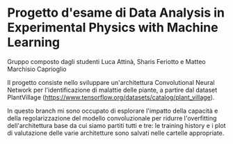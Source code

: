 # Progetto d'esame di Data Analysis in Experimental Physics with Machine Learning

Gruppo composto dagli studenti Luca Attinà, Sharis Feriotto e Matteo Marchisio Caprioglio

Il progetto consiste nello sviluppare un'architettura Convolutional Neural Network per l'identificazione di malattie delle piante, a partire dal dataset PlantVillage (https://www.tensorflow.org/datasets/catalog/plant_village).

In questo branch mi sono occupato di esplorare l'impatto della capacità e della regolarizzazione del modello convoluzionale per ridurre l'overfitting dell'architettura base da cui siamo partiti tutti e tre: le training history e i plot di valutazione delle varie architetture sono salvati nelle cartelle appropriate.
